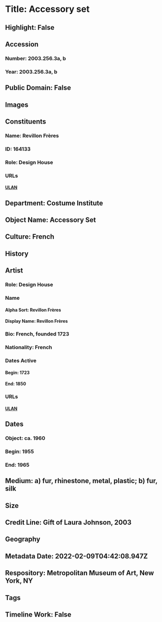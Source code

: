 # Title: Accessory set
## Highlight: False
## Accession
### Number: 2003.256.3a, b
### Year: 2003.256.3a, b
## Public Domain: False
## Images
## Constituents
### Name: Revillon Frères
### ID: 164133
### Role: Design House
### URLs
#### [ULAN](http://vocab.getty.edu/page/ulan/500524369)
## Department: Costume Institute
## Object Name: Accessory Set
## Culture: French
## History
## Artist
### Role: Design House
### Name
#### Alpha Sort: Revillon Frères
#### Display Name: Revillon Frères
### Bio: French, founded 1723
### Nationality: French
### Dates Active
#### Begin: 1723
#### End: 1850
### URLs
#### [ULAN](http://vocab.getty.edu/page/ulan/500524369)
## Dates
### Object: ca. 1960
### Begin: 1955
### End: 1965
## Medium: a) fur, rhinestone, metal, plastic; b) fur, silk
## Size
## Credit Line: Gift of Laura Johnson, 2003
## Geography
## Metadata Date: 2022-02-09T04:42:08.947Z
## Respository: Metropolitan Museum of Art, New York, NY
## Tags
## Timeline Work: False